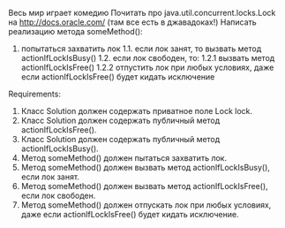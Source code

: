 Весь мир играет комедию
Почитать про java.util.concurrent.locks.Lock на http://docs.oracle.com/ (там все есть в джавадоках!)
Написать реализацию метода someMethod():
1. попытаться захватить лок
1.1. если лок занят, то вызвать метод actionIfLockIsBusy()
1.2. если лок свободен, то:
1.2.1 вызвать метод actionIfLockIsFree()
1.2.2 отпустить лок при любых условиях, даже если actionIfLockIsFree() будет кидать исключение


Requirements:
1. Класс Solution должен содержать приватное поле Lock lock.
2. Класс Solution должен содержать публичный метод actionIfLockIsFree().
3. Класс Solution должен содержать публичный метод actionIfLockIsBusy().
4. Метод someMethod() должен пытаться захватить лок.
5. Метод someMethod() должен вызвать метод actionIfLockIsBusy(), если лок занят.
6. Метод someMethod() должен вызвать метод actionIfLockIsFree(), если лок свободен.
7. Метод someMethod() должен отпускать лок при любых условиях, даже если actionIfLockIsFree() будет кидать исключение.
